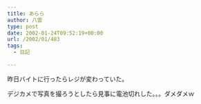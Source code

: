 ```yaml
---
title: あらら
author: 八雲
type: post
date: 2002-01-24T09:52:19+00:00
url: /2002/01/483
tags:
  - 日記

---
```

昨日バイトに行ったらレジが変わっていた。
  
デジカメで写真を撮ろうとしたら見事に電池切れした。。。ダメダメｗ
